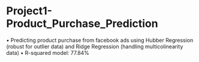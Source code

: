# Project1-Product_Purchase_Prediction
•	Predicting product purchase from facebook ads using Hubber Regression (robust for outlier data) and Ridge Regression (handling multicolinearity data)
•	R-squared model: 77.84%
